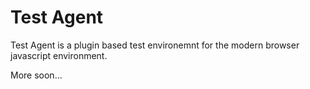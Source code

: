 # Test Agent

Test Agent is a plugin based test environemnt for the modern browser javascript environment.

More soon...